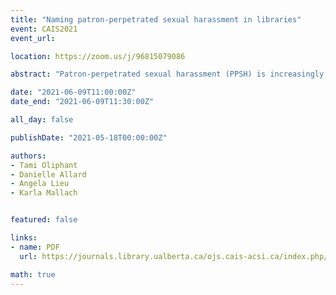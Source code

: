 ```yaml
---
title: "Naming patron-perpetrated sexual harassment in libraries"
event: CAIS2021
event_url:

location: https://zoom.us/j/96815079086

abstract: "Patron-perpetrated sexual harassment (PPSH) is increasingly recognized as a significant problem in the field of library and information studies (LIS) but is often described and treated as “unfortunate” and “part of the job.” The results from a large-scale survey (505 responses) where participants described incidents of PPSH in the workplace support widely held public statements  that define PPSH as a form of gender-based violence (GBV), insisting that it must be named and treated as such. Naming PPSH as sexual harassment and a form of GBV has important implications for library workers, library workplaces, and the broader field of LIS."

date: "2021-06-09T11:00:00Z"
date_end: "2021-06-09T11:30:00Z"

all_day: false

publishDate: "2021-05-18T00:00:00Z"

authors:
- Tami Oliphant
- Danielle Allard
- Angela Lieu
- Karla Mallach


featured: false

links:
- name: PDF
  url: https://journals.library.ualberta.ca/ojs.cais-acsi.ca/index.php/cais-asci/article/view/1207/1043

math: true
---
```

